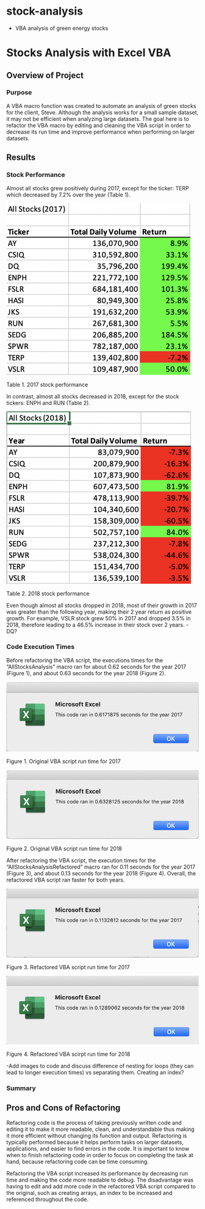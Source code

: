 # stock-analysis
* VBA analysis of green energy stocks

# Stocks Analysis with Excel VBA

## Overview of Project

### Purpose

A VBA macro function was created to automate an analysis of green stocks for the client, Steve. Although the analysis works for a small sample dataset, it may not be efficient when analyzing large datasets. The goal here is to refactor the VBA macro by editing and cleaning the VBA script in order to decrease its run time and improve performance when performing on larger datasets. 


## Results

### Stock Performance

Almost all stocks grew positively during 2017, except for the ticker: TERP which decreased by 7.2% over the year (Table 1). 

![img_1](https://github.com/jmasurovsky/stock-analysis/blob/master/Resources/VBA_Challenge_AllStocks_2017.png)

Table 1. 2017 stock performance

In contrast, almost all stocks decreased in 2018, except for the stock tickers:
ENPH and RUN (Table 2). 

![img_2](https://github.com/jmasurovsky/stock-analysis/blob/master/Resources/VBA_Challenge_AllStocks_2018.png)

Table 2. 2018 stock performance

Even though almost all stocks dropped in 2018, most of their growth in 2017 was greater than the following year, making their 2 year return as positive growth. For example, VSLR stock grew 50% in 2017 and dropped 3.5% in 2018, therefore leading to a 46.5% increase in their stock over 2 years. -DQ?

### Code Execution Times

Before refactoring the VBA script, the executions times for the “AllStocksAnalysis” macro ran for about 0.62 seconds for the year 2017 (Figure 1), and about 0.63 seconds for the year 2018 (Figure 2).

![img_3](https://github.com/jmasurovsky/stock-analysis/blob/master/Resources/VBA_Challenge_2017_%20NotRefactored.png)

Figure 1. Original VBA script run time for 2017


![img_4](https://github.com/jmasurovsky/stock-analysis/blob/master/Resources/VBA_Challenge_2018_NotRefactored.png)

Figure 2. Original VBA script run time for 2018

After refactoring the VBA script, the execution times for the “AllStocksAnalysisRefactored” macro ran for 0.11 seconds for the year 2017 (Figure 3), and about 0.13 seconds for the year 2018 (Figure 4). Overall, the refactored VBA script ran faster for both years.

![img_5](https://github.com/jmasurovsky/stock-analysis/blob/master/Resources/VBA_Challenge_2017.png)

Figure 3. Refactored VBA script run time for 2017


![img_6](https://github.com/jmasurovsky/stock-analysis/blob/master/Resources/VBA_Challenge_2018.png)

Figure 4. Refactored VBA scirpt run time for 2018


-Add images to code and discuss difference of nesting for loops (they can lead to longer execution times) vs separating them. Creating an index?

### Summary

## Pros and Cons of Refactoring

Refactoring code is the process of taking previously written code and editing it to make it more readable, clean, and understandable thus making it more efficient without changing its function and output. Refactoring is typically performed because it helps perform tasks on larger datasets, applications, and easier to find errors in the code. It is important to know when to finish refactoring code in order to focus on completing the task at hand, because refactoring code can be time consuming.

Refactoring the VBA script increased its performance by decreasing run time and making the code more readable to debug. The disadvantage was having to edit and add more code in the refactored VBA script compared to the original, such as creating arrays, an index to be increased and referenced throughout the code.

